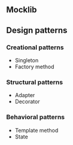 ## Mocklib

## Design patterns 
### Creational patterns
 * Singleton
 * Factory method
### Structural patterns
 * Adapter
 * Decorator
 
### Behavioral patterns
 * Template method
 * State 
